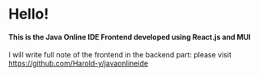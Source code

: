 # Hello!
#### This is the Java Online IDE Frontend developed using React.js and MUI
I will write full note of the frontend in the backend part: please visit https://github.com/Harold-y/javaonlineide
